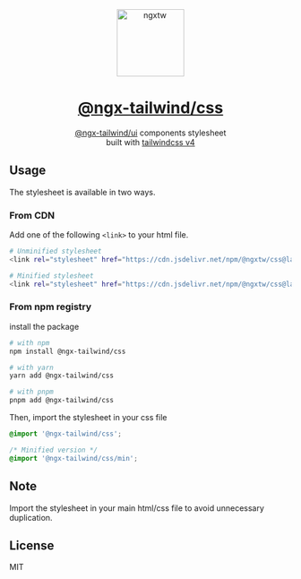 <div align="center">
  <a href="https://www.ngxtw.com/">
    <img src="https://ngxtw-assets.pages.dev/ngxtw-logo-doc.png" alt="ngxtw" height="120" />
    <h1>@ngx-tailwind/css</h1>
  </a>
</div>

<div align="center">
<a href="https://www.npmjs.com/package/@ngx-tailwind/ui">@ngx-tailwind/ui</a> components stylesheet <br/> built with <a href="https://tailwindcss.com/">tailwindcss v4</a>
</div>

## Usage

The stylesheet is available in two ways.

### From CDN

Add one of the following `<link>` to your html file.

```sh
# Unminified stylesheet
<link rel="stylesheet" href="https://cdn.jsdelivr.net/npm/@ngxtw/css@latest/styles.css">

# Minified stylesheet
<link rel="stylesheet" href="https://cdn.jsdelivr.net/npm/@ngxtw/css@latest/styles.min.css">
```

### From npm registry

install the package

```sh
# with npm
npm install @ngx-tailwind/css

# with yarn
yarn add @ngx-tailwind/css

# with pnpm
pnpm add @ngx-tailwind/css
```

Then, import the stylesheet in your css file

```css
@import '@ngx-tailwind/css';

/* Minified version */
@import '@ngx-tailwind/css/min';
```

## Note

Import the stylesheet in your main html/css file to avoid unnecessary duplication.

## License

MIT
